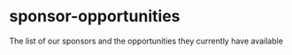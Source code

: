 # sponsor-opportunities
The list of our sponsors and the opportunities they currently have available
